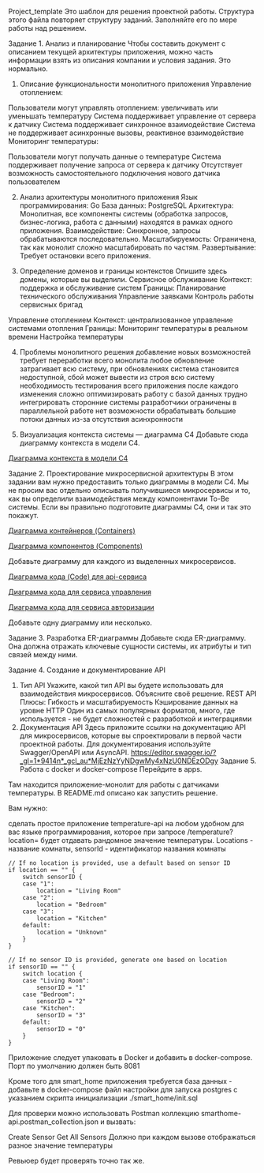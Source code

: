 Project_template
Это шаблон для решения проектной работы. Структура этого файла повторяет структуру заданий. Заполняйте его по мере работы над решением.

Задание 1. Анализ и планирование
Чтобы составить документ с описанием текущей архитектуры приложения, можно часть информации взять из описания компании и условия задания. Это нормально.

1. Описание функциональности монолитного приложения
Управление отоплением:

Пользователи могут управлять отоплением: увеличивать или уменьшать температуру
Система поддерживает управление от сервера к датчику
Система поддерживает синхронное взаимодействие
Система не поддерживает асинхронные вызовы, реактивное взаимодействие
Мониторинг температуры:

Пользователи могут получать данные о температуре
Система поддерживает получение запроса от сервера к датчику
Отсутствует возможность самостоятельного подключения нового датчика пользователем

2. Анализ архитектуры монолитного приложения
Язык программирования: Go
База данных: PostgreSQL
Архитектура: Монолитная, все компоненты системы (обработка запросов, бизнес-логика, работа с данными) находятся в рамках одного приложения.
Взаимодействие: Синхронное, запросы обрабатываются последовательно.
Масштабируемость: Ограничена, так как монолит сложно масштабировать по частям.
Развертывание: Требует остановки всего приложения.

3. Определение доменов и границы контекстов
Опишите здесь домены, которые вы выделили.
Сервисное обслуживание 
Контекст: поддержка и обслуживание систем
Границы:
Планирование технического обслуживания
Управление заявками
Контроль работы сервисных бригад

Управление отоплением 
Контекст: централизованное управление системами отопления
Границы:
Мониторинг температуры в реальном времени
Настройка температуры


4. Проблемы монолитного решения
добавление новых возможностей требует переработки всего монолита
любое обновление затрагивает всю систему, при обновлениях система становится недоступной, сбой может вывести из строя всю систему
необходимость тестирования всего приложения после каждого изменения
сложно оптимизировать работу с базой данных
трудно интегрировать сторонние системы
разработчики ограничены в параллельной работе
нет возможности обрабатывать большие потоки данных из-за отсутствия асинхронности

5. Визуализация контекста системы — диаграмма С4
Добавьте сюда диаграмму контекста в модели C4.

[Диаграмма контекста в модели C4]([URL](https://editor.plantuml.com/uml/bLExJkD05Etp5KCQWWHnGqM5XEXO2IsYHiOP4Kks4td6MkX24EoY891ew1Oj_428Oc78wnVk_D6UEuwJ2491utdSEOyvSxsjj1lh90nAAtxa1KbDYhhMJRNbEB7xgthYwtfod2WPUur8oqXNlKReD0CtOio6qhN0FtPsDZVsUUlmnvuJkahB65j7EumurTKcivTM1TtJY5Bp1z-CKc7EpOMvncACMPkoqhwCLIEgU8dIZL36ww9CZpIcWRcXLumzwk9OokiorvvfObhKnVx0t86tBIWJz8wJ8zD61KZAJCjSs9g53cc2HOk9e8sIe9wWFeuEAIsl5GvKKtg-6_XAiyu_2xg2vwvbX5chVsywgB3AgD3dPHyM1kRM_8PUVb5ilk2IxAIVtuCBvWvc4KBEQCsnXOCpn1TMb1rOvWcb2HWxz3QrMivTpN5TBY040OLP9haygtnCXGykIwCpap_QFTMLkdIr7vqSp9nya1nZEcPhXT8Nhx9C2y0tg75JF4w9tjbdtsOpCXrpMVefWuLUc0VoBGKcMNpEEStVQV-bzauBJRJq4GkgAVnJDWymnBRGom88n9EXQOSMNlJ1bw5lowY6V-G_))

Задание 2. Проектирование микросервисной архитектуры
В этом задании вам нужно предоставить только диаграммы в модели C4. Мы не просим вас отдельно описывать получившиеся микросервисы и то, как вы определили взаимодействия между компонентами To-Be системы. Если вы правильно подготовите диаграммы C4, они и так это покажут.

[Диаграмма контейнеров (Containers)](https://editor.plantuml.com/uml/dLNBRjD05DtxAuPiIAKcaL1Nh1g2G4W5GYlMbHCFhP5ZH_QOga98wOk2WbfH8RL22CI2VTBMrEd3_OMPF-BSoOCyd0gQHU8PttFkENFldSm7mlH5M7ECEnP_PRkSbUPAdYjCFFfiLOXwSBzGyCsr_8ejLiDA672_YlVS5VcgLolK7TCbU2uGbcDN2gMvN9csNZvTADJCG70VMyi3ndnTfxBTgXDQFFITuNI6SPV90tab8_K1tx6CcDfGM-eZ5WcUDcLibBaVU6ws6WR2gt5_bcNa3vd82_L9dk7tMBOG5j4wG---o5W3M_9AlGTZ0YgGCRKbhrK3syS8tKV2JMnH93OJsT4OSCbB6MTcjAwlXDNS7QsmePfGrwEFvALg6alhy5jRVk25hcNwwzb0hxL4qCRo0XI_4QkjPMROMuFXCx2VNUELOhrEyGU8QkUqn74ONYzoiogqlQEk98ZP9c5gOyHO5wFsuM0qaLctWIwMdn39Cy_Y-TU1vliksnhSfcDKJNq4T3OusvRcfJ8q9_XgNiLsU4_xDyXjasoK14UD8axpySW91HeaCu52vWx3uZRc7bQobYdCYXbmulsCQ8XdyfHwWAZL3YKiUu5OyVdIYmMT_fUc9SBDRk9jM6sW_2rg6xN7q3Fo6XfFvJaqxgbTdL_JfNQEsfa54LuYFj5yiJn1OAF7k0yPuyT8S-LxpXBttzXLhVudsGTTFCqyWXvx_r4w1bohw-G2QdRxvIZWwmnsQHdrPu_w-bpFttGZiZFPNQ5OdUA1r8CsqVrmrcE8IV_p8b3tRdQI0gRAn0mxaJpfpkBWXFVwDiTk1kebQ7wdfnft1r72MppI8iOYTuOkcR-JUOIP7z2Y95hOALqYz9DwsK1PabgzcwuSoj_FsXtNVnzEmWwDv6tW6ZCyHuUZNNJEY0VGQ7IoXj2JtNoOqeaJRJTCCTP9QVZKdW37F7Sj-glv0m00)


[Диаграмма компонентов (Components)](https://editor.plantuml.com/uml/fLTDRzj64BqBq7zWTQa3r1PGvDHJ705DKwIjQZleCQ2aZQsM8WLo6SCe0iYAawPm0wT1Ja4GDmqAz5OvCHjQjkI_iFkF-cQNf2c6Axc80KicT-RDnzjzixuMSDldOS-fLZxfiBjTbrcDgmslr_TSvd9hY_D-y4MzxjlRAvjTlXMsme3vRS_bM5rfUxrwtx5TybyEUCVfjkgDgyjDUdNxcrlrdXrmvkFLdGnnfQzZTTss4tPOw3lvUDLAjVAf9Pw9YOZaOtp68hBahdmWVyN357yDHLojD9aVUEvIEmoursF-PrPD78gfE9M_YVVuVYj6i8lekKPhpqMiF4TY8Xy1SWeie5doWJYN0xn-2zC3H1pY5LdYvLISA1zWYJCHrwuagRt0ofauLnWHy8Potu9H98wM5LWiJh7sBwqXwa6rihw37lJkNFT2jsFxEqk1UbOf5yr5LBjY_LojMFXfeCKssF2NjbbhjTydXsU6CF33yXgps_m2G8CaVIMGspVdz4dkYZ60JYnyJEYb7CWzBA496RO5avBYZwbvCxrCYwUcbQQo6l8jIkOfsZtKIB3VG-mnKdgaV6dzJH5JxGOajujF6ANCb0VfTu6nshn9UP-IByMfwKQ-1seCzodIZpAgDRuECI1MrKOuIqFSrrz5WdfUg-kmXAENS3WYUj1Zx340clZwqWavJeU9COtwCQGb0IpvH8nL6oT4LsofGeyf6IAml7z9JH_3qn39ZjNZoCnJsZiJLLzjR3GjnHP5807ONy26dMAH-xTUXwty69Xw3DiRDcVRzauIFddIcqG-LDi3-TF-HZdo5wgxl110hNaXrsBq4Yu3-HY_rBUOyizrwvKuKjqw0kAG46SA98gD8QXCttCS7OQqQ9AerIcr7W7tLOZVLL0IqTrbjVFUQSwCmElClzTjC_9zdMp-M3Nx4iS5xqQag78_pxE1dexDxPOTC9tbY91p0F8X1Mnw0T_qsVhtjqp4THXbks6t70NqvaFHLed_fRUzEdqnHaXKek_bBS64kzlTp0BeJjF6VmU4WQOJjPO7KLic3HE9SNa86gHPWD8JRWvmNceEPXPqlwttJpdRvHeEenlUV1uQt7UCCc0Qg8QJe4SCbNiyZvbv8HN61smbquAS_iX2ZjJ-pTDrGccOzOhTm-VrC22Olqbs5GHfFZOl7VKJGs45emKQ1jqrS4IrAYqQNEYABkixKklFZLA7nORdAxn_n37LkX3BMYmTtFk9kRbK_qn5Fv6ECdw-_c73V29oMFFEH952BPvxQl0U56JeVd9rErJsb5yy8pdLoXfpSfV9xAxq2kR52s9-W-fPDEkS7zkNyzS8wOLbPYGPfX_PvmRdPLoqKs62pEh-l9cHE6VM1Vrzhg_cf1yeS6OWb7aNnFL_Ui_evW9VK-QfVBp8as7Ggh8SygVfK3deow8wwHSNdsIKQ_zyvBoClBuG1dMFBXjGAduMitZeBdlzgbQkCRUZ_l_w3m00)

Добавьте диаграмму для каждого из выделенных микросервисов.

[Диаграмма кода (Code) для api-сервиса](https://editor.plantuml.com/uml/bLHBRi8m5DnRyXsyJ5N20LWWK5krQsWFy6GUmS8undOegENkjUCWujHKr8j4UZEUURzaPXqOr-ma9NOhb0O3EwQ1Rw72fJj9P0Qv0rL9f8II3c6WnIiu_8GJ-wA4-SCbMClcMZpLofbQIZGNA9n7jW6rahZ0VOFM5GRt8ozj7_gK0qYnyh8zKeUVuoi-XN9eri2HTSItLZhh5pG2PS90dQvYvq4nYxfnLu5OInkplforg59ftiOQWv5IWDOJzdBKlXwRIpZgFUD1SEoSyEXGhUmT5NJNydtBs7nODFysQI_Tj1XsQuacv9IsA-OvWA97XIwYXLXDc7L6g2ePVAF3s7znHio7OJ2wNBstN0Fsj-U0SPVZl76Rh2Du09KJt0iNhjwYoZfpWvxm7l2YyVwvtKm_fBBydWwcI4cod-FnD5cm37nT34gINIpBQJezIdfB5D1UZzlKBjK7sLutA9dvVMj_9Zy0)

[Диаграмма кода для сервиса управления](https://editor.plantuml.com/uml/fPBFQiCm3CRlWRo3ZnbRNo27KRgDdGg5i0TG73KrTUGWou4o-kxBlz8uwqxpmGPzFycVP6-z04jeR9huiw4M61hLWZv3ZOLSB2f6BK2rnJH9arbHsf6mimLoPpIgxpHH_T8Ml5VlECJsG3t8DsbOp-eJPL8B0Ga-CrMklB2X-cc9VRKL24xacwEZgHVaot1v7yhL4fZphzEnj3FfVzdvLJuoKa3tVmCV7P8Ss6dqtgqSpE4HoN3ORrN7qBteTJdz4Tm57yzztnVgrHsxyxhHGoYjyQTCN6lqlOzcoiWLq2NkEvHUiobndN42gYnohew1zCfT_EwRpMliA4tYbtW0h2RrWDWYLUDd_G40)

[Диаграмма кода для сервиса авторизации](https://editor.plantuml.com/uml/XL71IWCn4Bq7yWyvhaWl7dkGLb2f5yLMFG_9k0sRJPQPR258_zsaMs4R5EVmSdYFUVDULXo1ujWxARYpVW22NWsWEsXn6vD3HQWZ-DQX55AS6GLZt6-H3bQZ-f92vT4EcDNpEZCtBnGErY3zS6MkrOPvnBNMoBmB7VfcPAIbUijuDTUzWxC68awYM72fE9BrxLbtd9wvSTdoYaDW6mEbI-C7wqtXxzB6DDPKoshDVG_MDLZmVzlJZLKJqy97z4WvnTF7hXaWkG3P67owZ8faFrEH_17pM5glIbqiRgkulqhcfqcnGczEt_mD)

Добавьте одну диаграмму или несколько.

Задание 3. Разработка ER-диаграммы
Добавьте сюда ER-диаграмму. Она должна отражать ключевые сущности системы, их атрибуты и тип связей между ними.

Задание 4. Создание и документирование API
1. Тип API
Укажите, какой тип API вы будете использовать для взаимодействия микросервисов. Объясните своё решение.
REST API
Плюсы:
Гибкость и масштабируемость
Кэширование данных на уровне HTTP
Один из самых популярных форматов, много, где используется - не будет сложностей с разработкой и интеграциями
2. Документация API
Здесь приложите ссылки на документацию API для микросервисов, которые вы спроектировали в первой части проектной работы. Для документирования используйте Swagger/OpenAPI или AsyncAPI.
https://editor.swagger.io/?_gl=1*9414n*_gcl_au*MjEzNzYyNDgwMy4xNzU0NDEzODgy
Задание 5. Работа с docker и docker-compose
Перейдите в apps.

Там находится приложение-монолит для работы с датчиками температуры. В README.md описано как запустить решение.

Вам нужно:

сделать простое приложение temperature-api на любом удобном для вас языке программирования, которое при запросе /temperature?location= будет отдавать рандомное значение температуры.
Locations - название комнаты, sensorId - идентификатор названия комнаты

	// If no location is provided, use a default based on sensor ID
	if location == "" {
		switch sensorID {
		case "1":
			location = "Living Room"
		case "2":
			location = "Bedroom"
		case "3":
			location = "Kitchen"
		default:
			location = "Unknown"
		}
	}

	// If no sensor ID is provided, generate one based on location
	if sensorID == "" {
		switch location {
		case "Living Room":
			sensorID = "1"
		case "Bedroom":
			sensorID = "2"
		case "Kitchen":
			sensorID = "3"
		default:
			sensorID = "0"
		}
	}
Приложение следует упаковать в Docker и добавить в docker-compose. Порт по умолчанию должен быть 8081

Кроме того для smart_home приложения требуется база данных - добавьте в docker-compose файл настройки для запуска postgres с указанием скрипта инициализации ./smart_home/init.sql

Для проверки можно использовать Postman коллекцию smarthome-api.postman_collection.json и вызвать:

Create Sensor
Get All Sensors
Должно при каждом вызове отображаться разное значение температуры

Ревьюер будет проверять точно так же.
